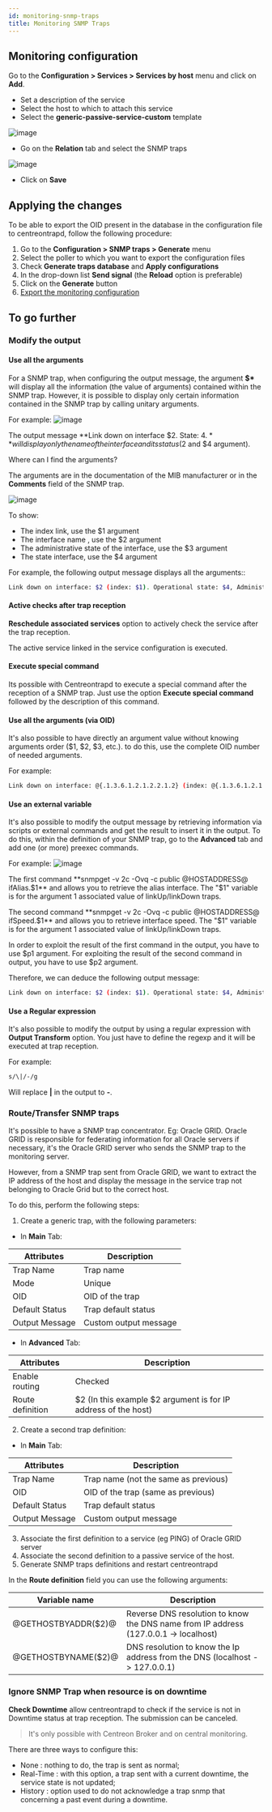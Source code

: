 ```yaml
---
id: monitoring-snmp-traps
title: Monitoring SNMP Traps
---
```


## Monitoring configuration

Go to the **Configuration \> Services \> Services by host** menu and click on **Add**.

* Set a description of the service
* Select the host to which to attach this service
* Select the **generic-passive-service-custom** template

![image](assets/configuration/06createpassiveservice.png)

* Go on the **Relation** tab and select the SNMP traps

![image](assets/configuration/06servicetrapsrelation.png)

* Click on **Save**

## Applying the changes

To be able to export the OID present in the database in the configuration file to centreontrapd, follow the following procedure:

1. Go to the **Configuration \> SNMP traps \> Generate** menu
2. Select the poller to which you want to export the configuration files
3. Check **Generate traps database** and **Apply configurations**
4. In the drop-down list **Send signal** (the **Reload** option is preferable)
5. Click on the **Generate** button
6. [Export the monitoring configuration](deploy)

## To go further

### Modify the output

#### Use all the arguments

For a SNMP trap, when configuring the output message, the argument **$\*** will display all the information (the value of
arguments) contained within the SNMP trap. However, it is possible to display only certain information contained in the
SNMP trap by calling unitary arguments.

For example:
![image](assets/configuration/06servicetrapsrelation.png)

The output message **Link down on interface $2. State: $4.** will display only the name of the interface and its status
($2 and $4 argument).

Where can I find the arguments?

The arguments are in the documentation of the MIB manufacturer or in the **Comments** field of the SNMP trap.

![image](assets/configuration/klinkcomment.png)

To show:

* The index link, use the $1 argument
* The interface name , use the $2 argument
* The administrative state of the interface, use the $3 argument
* The state interface, use the $4 argument

For example, the following output message displays all the arguments::
```Bash
Link down on interface: $2 (index: $1). Operational state: $4, Administration state: $3
```

#### Active checks after trap reception

**Reschedule associated services** option to actively check the service after the trap reception.

The active service linked in the service configuration is executed.

#### Execute special command

Its possible with Centreontrapd to execute a special command after the reception of a SNMP trap. Just use the option
**Execute special command** followed by the description of this command.

#### Use all the arguments (via OID)

It's also possible to have directly an argument value without knowing arguments order ($1, $2, $3, etc.). to do this,
use the complete OID number of needed arguments.

For example:
```Bash
Link down on interface: @{.1.3.6.1.2.1.2.2.1.2} (index: @{.1.3.6.1.2.1.2.2.1.1}). Operational state: @{.1.3.6.1.2.1.2.2.1.8}, Administration state: @{.1.3.6.1.2.1.2.2.1.7}
```

#### Use an external variable

It's also possible to modify the output message by retrieving information via scripts or external commands and get the
result to insert it in the output.
To do this, within the definition of your SNMP trap, go to the **Advanced** tab and add one (or more) preexec commands.

For example:
![image](assets/configuration/kpreexec.png)

The first command **snmpget -v 2c -Ovq -c public @HOSTADDRESS@ ifAlias.$1** and allows you to retrieve the alias
interface. The "$1" variable is for the argument 1 associated value of linkUp/linkDown traps.

The second command **snmpget -v 2c -Ovq -c public @HOSTADDRESS@ ifSpeed.$1** and allows you to retrieve interface speed.
The "$1" variable is for the argument 1 associated value of linkUp/linkDown traps.

In order to exploit the result of the first command in the output, you have to use $p1 argument. For exploiting the
result of the second command in output, you have to use $p2 argument.

Therefore, we can deduce the following output message:
```Bash
Link down on interface: $2 (index: $1). Operational state: $4, Administration state: $3, Alias : $p1, Speed : $p2
```

#### Use a Regular expression

It's also possible to modify the output by using a regular expression with **Output Transform** option. You just have
to define the regexp and it will be executed at trap reception.

For example:
```Bash
s/\|/-/g
```

Will replace **|** in the output to **-**.

### Route/Transfer SNMP traps

It's possible to have a SNMP trap concentrator. Eg: Oracle GRID.
Oracle GRID is responsible for federating information for all Oracle servers if necessary, it's the Oracle GRID server who sends the SNMP trap to the monitoring server.

However, from a SNMP trap sent from Oracle GRID, we want to extract the IP address of the host and display the message in the service trap not belonging to Oracle Grid but to the correct host.

To do this, perform the following steps:

1. Create a generic trap, with the following parameters:

* In **Main** Tab:

| Attributes                        | Description                                |
|-----------------------------------|--------------------------------------------|
| Trap Name                         | Trap name                                  |
| Mode                              | Unique                                     |
| OID                               | OID of the trap                            |
| Default Status                    | Trap default status                        |
| Output Message                    | Custom output message                      |

* In **Advanced** Tab:

| Attributes                        | Description                                                    |
|-----------------------------------|----------------------------------------------------------------|
| Enable routing                    | Checked                                                        |
| Route definition                  | $2 (In this example $2 argument is for IP address of the host) |

2. Create a second trap definition:

* In **Main** Tab:

| Attributes                        | Description                                |
|-----------------------------------|--------------------------------------------|
| Trap Name                         | Trap name (not the same as previous)       |
| OID                               | OID of the trap (same as previous)         |
| Default Status                    | Trap default status                        |
| Output Message                    | Custom output message                      |

3. Associate the first definition to a service (eg PING) of Oracle GRID server
4. Associate the second definition to a passive service of the host.
5. Generate SNMP traps definitions and restart centreontrapd

In the **Route definition** field you can use the following arguments:

|   Variable name      |   Description                                                                        |
|----------------------|--------------------------------------------------------------------------------------|
| @GETHOSTBYADDR($2)@  | Reverse DNS resolution to know the DNS name from IP address (127.0.0.1 -> localhost) |
| @GETHOSTBYNAME($2)@  | DNS resolution to know the Ip address from the DNS (localhost -> 127.0.0.1)          |

### Ignore SNMP Trap when resource is on downtime

**Check Downtime** allow centreontrapd to check if the service is not in Downtime status at trap reception. The
submission can be canceled.

> It's only possible with Centreon Broker and on central monitoring.

There are three ways to configure this:

* None : nothing to do, the trap is sent as normal;
* Real-Time : with this option, a trap sent with a current downtime, the service state is not updated;
* History : option used to do not acknowledge a trap snmp that concerning a past event during a downtime.
